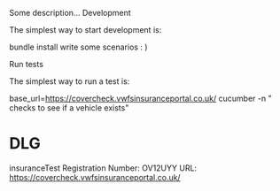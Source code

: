 Some description...
Development

The simplest way to start development is:

bundle install
write some scenarios : )

Run tests

The simplest way to run a test is:


base_url=https://covercheck.vwfsinsuranceportal.co.uk/
cucumber -n " checks to see if a vehicle exists"

# DLG
insuranceTest
Registration Number: OV12UYY 
URL: https://covercheck.vwfsinsuranceportal.co.uk/
